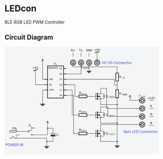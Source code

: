 # LEDcon
BLE RGB LED PWM Controller

## Circuit Diagram
![schematics](LEDcon_circuit_diagram.png?raw=true "Title")
